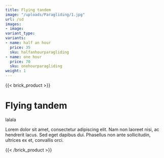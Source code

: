 ```yaml
---
title: Flying tandem
image: "/uploads/Paragliding/1.jpg"
url: /sd
images:
- image:
variant_type: 
variants:
- name: half an hour
  price: 35
  sku: halfanhourparagliding
- name: one hour
  price: 70
  sku: onehourparagliding
weight: 1
---
```


{{< brick_product >}}

# Flying tandem
lalala

Lorem dolor sit amet, consectetur adipiscing elit. Nam non laoreet nisi, ac hendrerit lacus. Sed eget dapibus dui. Phasellus non ante sollicitudin, ultrices ex et, convallis orci. 

{{< /brick_product >}}